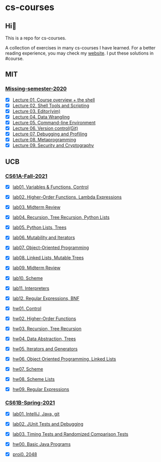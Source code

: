 # cs-courses

## Hi:wave:

This is a repo for cs-courses.

A collection of exercises in many cs-courses I have learned.
For a better reading experience, you may check my [website](https://martinlwx.github.io). I put these solutions in #course.

## MIT

### [Missing-semester-2020](https://missing.csail.mit.edu)



- [x] [Lecture 01. Course overview + the shell](./MIT/Missing-semester-2020/lecture1.md)
- [x] [Lecture 02. Shell Tools and Scripting](./MIT/Missing-semester-2020/lecture02.md)
- [x] [Lecture 03. Editor(vim)](./MIT/Missing-semester-2020/lecture03.md)
- [x] [Lecture 04. Data Wrangling](./MIT/Missing-semester-2020/lecture04.md)
- [x] [Lecture 05. Command-line Environment](./MIT/Missing-semester-2020/lecture05.md)
- [x] [Lecture 06. Version control(Git)](./MIT/Missing-semester-2020/lecture06.md)
- [x] [Lecture 07. Debugging and Profiling](./MIT/Missing-semester-2020/lecture07.md)
- [x] [Lecture 08. Metaprogramming](./MIT/Missing-semester-2020/lecture08.md)
- [x] [Lecture 09. Security and Cryptography](./MIT/Missing-semester-2020/lecture09.md)

## UCB

### [CS61A-Fall-2021](https://inst.eecs.berkeley.edu/~cs61a/fa20/)



- [x] [lab01. Variables & Functions, Control](./UCB/CS61A-Fall-2021/lab01.py)
- [x] [lab02. Higher-Order Functions, Lambda Expressions](./UCB/CS61A-Fall-2021/lab02.py)
- [x] [lab03. Midterm Review](./UCB/CS61A-Fall-2021/lab03.py)
- [x] [lab04. Recursion, Tree Recursion, Python Lists](./UCB/CS61A-Fall-2021/lab04.py)
- [x] [lab05. Python Lists, Trees](./UCB/CS61A-Fall-2021/lab05.py)
- [x] [lab06. Mutability and Iterators](./UCB/CS61A-Fall-2021/lab06.py)
- [x] [lab07. Object-Oriented Programming](./UCB/CS61A-Fall-2021/lab07)
- [x] [lab08. Linked Lists, Mutable Trees](./UCB/CS61A-Fall-2021/lab08.py)
- [x] [lab09. Midterm Review](./UCB/CS61A-Fall-2021/lab09.py)
- [x] [lab10. Scheme](./UCB/CS61A-Fall-2021/lab10.scm)
- [x] [lab11. Interpreters](./UCB/CS61A-Fall-2021/lab11)
- [x] [lab12. Regular Expressions, BNF](./UCB/CS61A-Fall-2021/lab12)
- [x] [hw01. Control](./UCB/CS61A-Fall-2021/hw01.py)
- [x] [hw02. Higher-Order Functions](./UCB/CS61A-Fall-2021/hw02.py)
- [x] [hw03. Recursion, Tree Recursion](./UCB/CS61A-Fall-2021/hw03.py)
- [x] [hw04. Data Abstraction, Trees](./UCB/CS61A-Fall-2021/hw04.py)
- [x] [hw05. Iterators and Generators](./UCB/CS61A-Fall-2021/hw05.py)
- [x] [hw06. Object Oriented Programming, Linked Lists](./UCB/CS61A-Fall-2021/hw06.py)
- [x] [hw07. Scheme](./UCB/CS61A-Fall-2021/hw07.scm)
- [x] [hw08. Scheme Lists](./UCB/CS61A-Fall-2021/hw08.scm)
- [x] [hw09. Regular Expressions](./UCB/CS61A-Fall-2021/hw09.py)


### [CS61B-Spring-2021](http://sp21.datastructur.es)



- [x] [lab01. IntelliJ, Java, git](./UCB/CS61B-Spring-2021/lab1)
- [x] [lab02. JUnit Tests and Debugging](./UCB/CS61B-Spring-2021/lab2)
- [x] [lab03. Timing Tests and Randomized Comparison Tests](./UCB/CS61B-Spring-2021/lab3)
- [x] [hw00. Basic Java Programs](./UCB/CS61B-Spring-2021/Hw00.java)
- [x] [proj0. 2048](./UCB/CS61B-Spring-2021/proj0)

